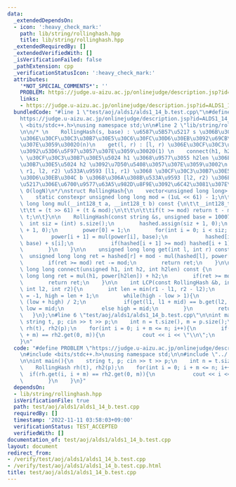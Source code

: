 ```yaml
---
data:
  _extendedDependsOn:
  - icon: ':heavy_check_mark:'
    path: lib/string/rollinghash.hpp
    title: lib/string/rollinghash.hpp
  _extendedRequiredBy: []
  _extendedVerifiedWith: []
  _isVerificationFailed: false
  _pathExtension: cpp
  _verificationStatusIcon: ':heavy_check_mark:'
  attributes:
    '*NOT_SPECIAL_COMMENTS*': ''
    PROBLEM: https://judge.u-aizu.ac.jp/onlinejudge/description.jsp?id=ALDS1_14_B
    links:
    - https://judge.u-aizu.ac.jp/onlinejudge/description.jsp?id=ALDS1_14_B
  bundledCode: "#line 1 \"test/aoj/alds1/alds1_14_b.test.cpp\"\n#define PROBLEM \"\
    https://judge.u-aizu.ac.jp/onlinejudge/description.jsp?id=ALDS1_14_B\"\n#include\
    \ <bits/stdc++.h>\nusing namespace std;\n\n#line 2 \"lib/string/rollinghash.hpp\"\
    \n\n/* \n    RollingHash(s, base) : \u6587\u5B57\u5217 s \u306B\u3064\u3044\u3066\
    \u306E\u30CF\u30C3\u30B7\u30E5\u30C6\u30FC\u30D6\u30EB\u3092\u69CB\u7BC9\u3057\
    \u307E\u3059\u3002O(n)\n    get(l, r) : [l, r) \u306E\u30CF\u30C3\u30B7\u30E5\u5024\
    \u3092\u53D6\u5F97\u3057\u307E\u3059\u3002O(1) \n    connect(h1, h2, h2len) :\
    \ \u30CF\u30C3\u30B7\u30E5\u5024 h1 \u3068\u9577\u3055 h2len \u306E\u30CF\u30C3\
    \u30B7\u30E5\u5024 h2 \u3092\u7D50\u5408\u3057\u307E\u3059\u3002\n    LCP(b, l1,\
    \ r1, l2, r2) \u533A\u9593 [l1, r1) \u3068 \u30CF\u30C3\u30B7\u30E5\u30C6\u30FC\
    \u30D6\u30EB\u304C b \u3068\u306A\u308B\u533A\u9593 [l2, r2) \u306E\u6587\u5B57\
    \u5217\u306E\u6700\u9577\u63A5\u982D\u8F9E\u3092\u6C42\u3081\u307E\u3059\u3002\
    \ O(logN)\n*/\nstruct RollingHash{\n    vector<unsigned long long> hashed, power;\n\
    \    static constexpr unsigned long long mod = (1uL << 61) - 1;\n\t\n    unsigned\
    \ long long mul(__int128_t a, __int128_t b) const {\n\t\t__int128_t t = a * b;\n\
    \t\tt = (t >> 61) + (t & mod);\n\t\t\n\t\tif(t >= mod) return t - mod;\n\t\treturn\
    \ t;\n\t}\n\n    RollingHash(const string &s, unsigned base = 10007){\n      \
    \  int siz = (int) s.size();\n        hashed.assign(siz + 1, 0);\n        power.assign(siz\
    \ + 1, 0);\n        power[0] = 1;\n        for(int i = 0; i < siz; i++){\n   \
    \         power[i + 1] = mul(power[i], base);\n            hashed[i + 1] = mul(hashed[i],\
    \ base) + s[i];\n            if(hashed[i + 1] >= mod) hashed[i + 1] -= mod;\n\
    \        }\n    }\n\n    unsigned long long get(int l, int r) const {\n      \
    \  unsigned long long ret = hashed[r] + mod - mul(hashed[l], power[r - l]);\n\
    \        if(ret >= mod) ret -= mod;\n        return ret;\n    }\n\n    unsigned\
    \ long long connect(unsigned h1, int h2, int h2len) const {\n        unsigned\
    \ long long ret = mul(h1, power[h2len]) + h2;\n        if(ret >= mod) ret -= mod;\n\
    \        return ret;\n    }\n\n    int LCP(const RollingHash &b, int l1, int r1,\
    \ int l2, int r2){\n        int len = min(r1 - l1, r2 - l2);\n        int low\
    \ = -1, high = len + 1;\n        while(high - low > 1){\n            int mid =\
    \ (low + high) / 2;\n            if(get(l1, l1 + mid) == b.get(l2, l2 + mid))\
    \ low = mid;\n            else high = mid;\n        }\n        return low;\n \
    \   }\n};\n#line 6 \"test/aoj/alds1/alds1_14_b.test.cpp\"\n\nint main(){\n   \
    \ string t, p; cin >> t >> p;\n    int n = t.size(), m = p.size();\n    RollingHash\
    \ rh(t), rh2(p);\n    for(int i = 0; i + m <= n; i++){\n        if(rh.get(i, i\
    \ + m) == rh2.get(0, m)){\n            cout << i << \"\\n\";\n        }\n    }\n\
    }\n"
  code: "#define PROBLEM \"https://judge.u-aizu.ac.jp/onlinejudge/description.jsp?id=ALDS1_14_B\"\
    \n#include <bits/stdc++.h>\nusing namespace std;\n\n#include \"../../../lib/string/rollinghash.hpp\"\
    \n\nint main(){\n    string t, p; cin >> t >> p;\n    int n = t.size(), m = p.size();\n\
    \    RollingHash rh(t), rh2(p);\n    for(int i = 0; i + m <= n; i++){\n      \
    \  if(rh.get(i, i + m) == rh2.get(0, m)){\n            cout << i << \"\\n\";\n\
    \        }\n    }\n}"
  dependsOn:
  - lib/string/rollinghash.hpp
  isVerificationFile: true
  path: test/aoj/alds1/alds1_14_b.test.cpp
  requiredBy: []
  timestamp: '2022-11-11 03:58:03+09:00'
  verificationStatus: TEST_ACCEPTED
  verifiedWith: []
documentation_of: test/aoj/alds1/alds1_14_b.test.cpp
layout: document
redirect_from:
- /verify/test/aoj/alds1/alds1_14_b.test.cpp
- /verify/test/aoj/alds1/alds1_14_b.test.cpp.html
title: test/aoj/alds1/alds1_14_b.test.cpp
---
```

